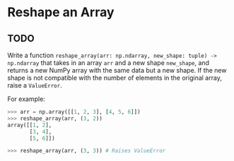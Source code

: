# Reshape an Array

## TODO

Write a function `reshape_array(arr: np.ndarray, new_shape: tuple) -> np.ndarray` that takes in an array `arr` and a new shape `new_shape`, and returns a new NumPy array with the same data but a new shape. If the new shape is not compatible with the number of elements in the original array, raise a `ValueError`.

For example:

```python
>>> arr = np.array([[1, 2, 3], [4, 5, 6]])
>>> reshape_array(arr, (3, 2))
array([[1, 2],
       [3, 4],
       [5, 6]])

>>> reshape_array(arr, (3, 3)) # Raises ValueError
```
